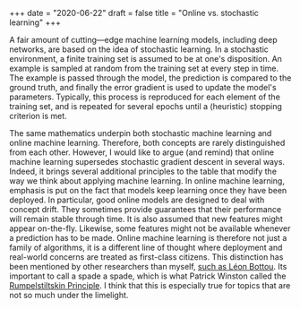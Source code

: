 +++
date = "2020-06-22"
draft = false
title = "Online vs. stochastic learning"
+++

A fair amount of cutting—edge machine learning models, including deep networks, are based on the idea of stochastic learning. In a stochastic environment, a finite training set is assumed to be at one's disposition. An example is sampled at random from the training set at every step in time. The example is passed through the model, the prediction is compared to the ground truth, and finally the error gradient is used to update the model's parameters. Typically, this process is reproduced for each element of the training set, and is repeated for several epochs until a (heuristic) stopping criterion is met.

The same mathematics underpin both stochastic machine learning and online machine learning. Therefore, both concepts are rarely distinguished from each other. However, I would like to argue (and remind) that online machine learning supersedes stochastic gradient descent in several ways. Indeed, it brings several additional principles to the table that modify the way we think about applying machine learning. In online machine learning, emphasis is put on the fact that models keep learning once they have been deployed. In particular, good online models are designed to deal with concept drift. They sometimes provide guarantees that their performance will remain stable through time. It is also assumed that new features might appear on-the-fly. Likewise, some features might not be available whenever a prediction has to be made. Online machine learning is therefore not just a family of algorithms, it is a different line of thought where deployment and real-world concerns are treated as first-class citizens. This distinction has been mentioned by other researchers than myself, [such as Léon Bottou](https://leon.bottou.org/slides/mlss/part1.pdf). Its important to call a spade a spade, which is what Patrick Winston called the [Rumpelstiltskin Principle](https://alum.mit.edu/slice/rumpelstiltskin-principle). I think that this is especially true for topics that are not so much under the limelight.
